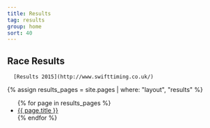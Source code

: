 ```yaml
---
title: Results
tag: results
group: home
sort: 40
---
```


## Race Results

      [Results 2015](http://www.swifttiming.co.uk/)

{% assign results_pages = site.pages | where: "layout", "results" %}
<ul class="results-pages">
{% for page in results_pages %}
  <li><a href="{{ page.url }}">{{ page.title }}</a></li>
{% endfor %}
</ul>
